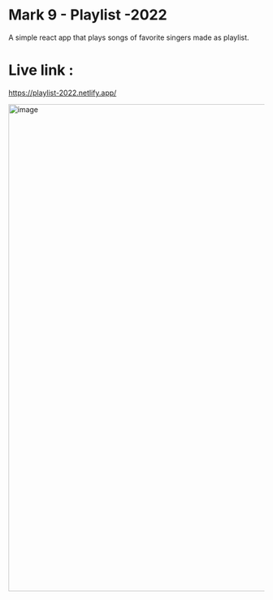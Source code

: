 # Mark 9 - Playlist -2022
A simple react app that plays songs of favorite singers made as playlist.

# Live link : 
https://playlist-2022.netlify.app/

<img width="960" alt="image" src="https://user-images.githubusercontent.com/9660782/178150468-12f1c3f9-548b-47ac-972b-43df3b0e9469.png">

